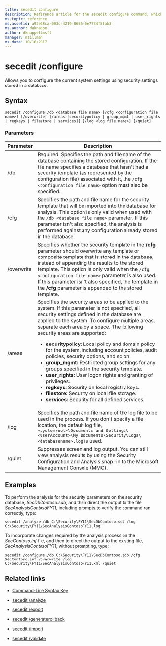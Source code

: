 ```yaml
---
title: secedit configure
description: Reference article for the secedit configure command, which allows you to configure the current system settings using security settings stored in a database.
ms.topic: reference
ms.assetid: a92e68ca-003c-4219-8655-0e7734f5fab3
ms.author: daknappe
author: dknappettmsft
manager: mtillman
ms.date: 10/16/2017
---
```


# secedit /configure

Allows you to configure the current system settings using security settings stored in a database.

## Syntax

```
secedit /configure /db <database file name> [/cfg <configuration file name>] [/overwrite] [/areas [securitypolicy | group_mgmt | user_rights | regkeys | filestore | services]] [/log <log file name>] [/quiet]
```

### Parameters

| Parameter | Description |
|--|--|
| /db | Required. Specifies the path and file name of the database containing the stored configuration. If the file name specifies a database that hasn't had a security template (as represented by the configuration file) associated with it, the `/cfg <configuration file name>` option must also be specified. |
| /cfg | Specifies the path and file name for the security template that will be imported into the database for analysis. This option is only valid when used with the `/db <database file name>` parameter. If this parameter isn't also specified, the analysis is performed against any configuration already stored in the database. |
| /overwrite | Specifies whether the security template in the **/cfg** parameter should overwrite any template or composite template that is stored in the database, instead of appending the results to the stored template. This option is only valid when the `/cfg <configuration file name>` parameter is also used. If this parameter isn't also specified, the template in the **/cfg** parameter is appended to the stored template. |
| /areas | Specifies the security areas to be applied to the system. If this parameter is not specified, all security settings defined in the database are applied to the system. To configure multiple areas, separate each area by a space. The following security areas are supported:<ul><li>**securitypolicy:** Local policy and domain policy for the system, including account policies, audit policies, security options, and so on.</li><li>  **group_mgmt:** Restricted group settings for any groups specified in the security template.</li><li>**user_rights:** User logon rights and granting of privileges.</li><li>**regkeys:** Security on local registry keys.</li><li>**filestore:** Security on local file storage.</li><li>**services:** Security for all defined services.</li></ul> |
| /log | Specifies the path and file name of the log file to be used in the process. If you don't specify a file location, the default log file, `<systemroot>\Documents and Settings\<UserAccount>\My Documents\Security\Logs\<databasename>.log` is used. |
| /quiet | Suppresses screen and log output. You can still view analysis results by using the Security Configuration and Analysis snap-in to the Microsoft Management Console (MMC). |

## Examples

To perform the analysis for the security parameters on the security database, *SecDbContoso.sdb*, and then direct the output to the file *SecAnalysisContosoFY11*, including prompts to verify the command ran correctly, type:

```
secedit /analyze /db C:\Security\FY11\SecDbContoso.sdb /log C:\Security\FY11\SecAnalysisContosoFY11.log
```

To incorporate changes required by the analysis process on the *SecContoso.inf* file, and then to direct the output to the existing file, *SecAnalysisContosoFY11*, without prompting, type:

```
secedit /configure /db C:\Security\FY11\SecDbContoso.sdb /cfg SecContoso.inf /overwrite /log C:\Security\FY11\SecAnalysisContosoFY11.xml /quiet
```

## Related links

- [Command-Line Syntax Key](command-line-syntax-key.md)

- [secedit /analyze](secedit-analyze.md)

- [secedit /export](secedit-export.md)

- [secedit /generaterollback](secedit-generaterollback.md)

- [secedit /import](secedit-import.md)

- [secedit /validate](secedit-validate.md)
